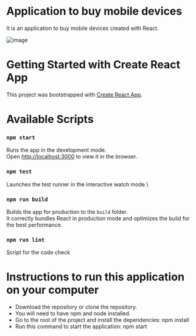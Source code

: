 # Application to buy mobile devices

It is an application to buy mobile devices created with React.

![image](https://user-images.githubusercontent.com/39790106/97882517-fe279580-1d23-11eb-824e-b41d9d737c99.png)

# Getting Started with Create React App

This project was bootstrapped with [Create React App](https://github.com/facebook/create-react-app).


# Available Scripts

### `npm start`

Runs the app in the development mode.\
Open [http://localhost:3000](http://localhost:3000) to view it in the browser.


### `npm test`

Launches the test runner in the interactive watch mode.\

### `npm run build`

Builds the app for production to the `build` folder.\
It correctly bundles React in production mode and optimizes the build for the best performance.


### `npm run lint`

Script for the code check



# Instructions to run this application on your computer

- Download the repository or clone the repository.
- You will need to have npm and node installed.
- Go to the root of the project and install the dependencies: npm install
- Run this command to start the application: npm start
